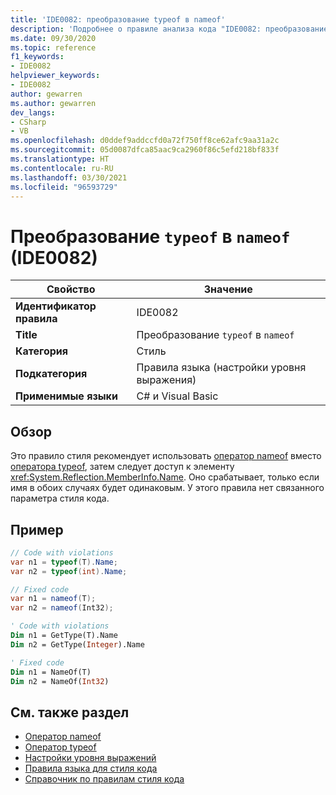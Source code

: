 ```yaml
---
title: 'IDE0082: преобразование typeof в nameof'
description: 'Подробнее о правиле анализа кода "IDE0082: преобразование typeof в nameof"'
ms.date: 09/30/2020
ms.topic: reference
f1_keywords:
- IDE0082
helpviewer_keywords:
- IDE0082
author: gewarren
ms.author: gewarren
dev_langs:
- CSharp
- VB
ms.openlocfilehash: d0ddef9addccfd0a72f750ff8ce62afc9aa31a2c
ms.sourcegitcommit: 05d0087dfca85aac9ca2960f86c5efd218bf833f
ms.translationtype: HT
ms.contentlocale: ru-RU
ms.lasthandoff: 03/30/2021
ms.locfileid: "96593729"
---
```

# <a name="convert-typeof-to-nameof-ide0082"></a>Преобразование `typeof` в `nameof` (IDE0082)

|Свойство|Значение|
|-|-|
| **Идентификатор правила** | IDE0082 |
| **Title** | Преобразование `typeof` в `nameof` |
| **Категория** | Стиль |
| **Подкатегория** | Правила языка (настройки уровня выражения) |
| **Применимые языки** | C# и Visual Basic |

## <a name="overview"></a>Обзор

Это правило стиля рекомендует использовать [оператор nameof](../../../csharp/language-reference/operators/nameof.md) вместо [оператора typeof](../../../csharp/language-reference/operators/type-testing-and-cast.md#typeof-operator), затем следует доступ к элементу <xref:System.Reflection.MemberInfo.Name>. Оно срабатывает, только если имя в обоих случаях будет одинаковым. У этого правила нет связанного параметра стиля кода.

## <a name="example"></a>Пример

```csharp
// Code with violations
var n1 = typeof(T).Name;
var n2 = typeof(int).Name;

// Fixed code
var n1 = nameof(T);
var n2 = nameof(Int32);
```

```vb
' Code with violations
Dim n1 = GetType(T).Name
Dim n2 = GetType(Integer).Name

' Fixed code
Dim n1 = NameOf(T)
Dim n2 = NameOf(Int32)
```

## <a name="see-also"></a>См. также раздел

- [Оператор nameof](../../../csharp/language-reference/operators/nameof.md)
- [Оператор typeof](../../../csharp/language-reference/operators/type-testing-and-cast.md#typeof-operator)
- [Настройки уровня выражений](expression-level-preferences.md)
- [Правила языка для стиля кода](language-rules.md)
- [Справочник по правилам стиля кода](index.md)
